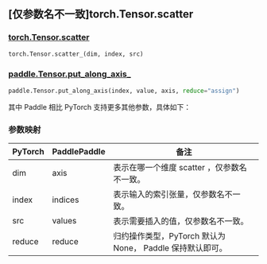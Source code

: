 ## [仅参数名不一致]torch.Tensor.scatter

### [torch.Tensor.scatter](https://pytorch.org/docs/1.13/generated/torch.Tensor.scatter_.html?highlight=scatter_#torch.Tensor.scatter_)

```python
torch.Tensor.scatter_(dim, index, src)
```

### [paddle.Tensor.put_along_axis_](https://www.paddlepaddle.org.cn/documentation/docs/zh/api/paddle/put_along_axis__cn.html#put-along-axis)

```python
paddle.Tensor.put_along_axis(index, value, axis, reduce="assign")

```

其中 Paddle 相比 PyTorch 支持更多其他参数，具体如下：

### 参数映射
| PyTorch | PaddlePaddle | 备注    |
| ------- | ------------ | ------- |
| dim     | axis         | 表示在哪一个维度 scatter ，仅参数名不一致。 |
| index   | indices        | 表示输入的索引张量，仅参数名不一致。 |
| src     | values        | 表示需要插入的值，仅参数名不一致。 |
| reduce       | reduce       | 归约操作类型，PyTorch 默认为 None， Paddle 保持默认即可。 |
